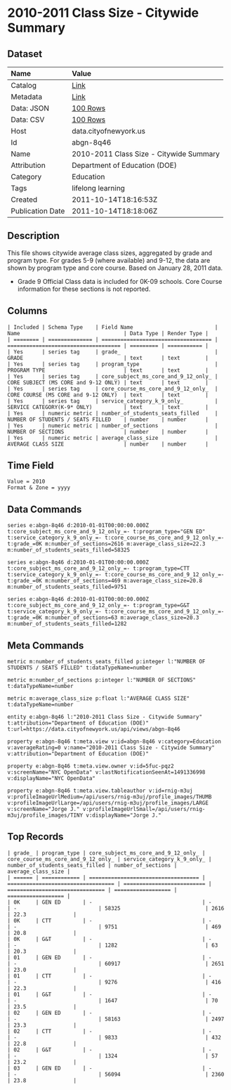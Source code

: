 # 2010-2011 Class Size - Citywide Summary

## Dataset

| Name | Value |
| :--- | :---- |
| Catalog | [Link](https://catalog.data.gov/dataset/2010-2011-class-size-citywide-summary-18776) |
| Metadata | [Link](https://data.cityofnewyork.us/api/views/abgn-8q46) |
| Data: JSON | [100 Rows](https://data.cityofnewyork.us/api/views/abgn-8q46/rows.json?max_rows=100) |
| Data: CSV | [100 Rows](https://data.cityofnewyork.us/api/views/abgn-8q46/rows.csv?max_rows=100) |
| Host | data.cityofnewyork.us |
| Id | abgn-8q46 |
| Name | 2010-2011 Class Size - Citywide Summary |
| Attribution | Department of Education (DOE) |
| Category | Education |
| Tags | lifelong learning |
| Created | 2011-10-14T18:16:53Z |
| Publication Date | 2011-10-14T18:18:06Z |

## Description

This file shows citywide average class sizes, aggregated by grade and program type. For grades 5-9 (where available) and 9-12, the data are shown by program type and core course.
Based on January 28, 2011 data.
* Grade 9 Official Class data is included for 0K-09 schools. Core Course information for these sections is not reported.

## Columns

```ls
| Included | Schema Type    | Field Name                          | Name                                 | Data Type | Render Type |
| ======== | ============== | =================================== | ==================================== | ========= | =========== |
| Yes      | series tag     | grade_                              | GRADE                                | text      | text        |
| Yes      | series tag     | program_type                        | PROGRAM TYPE                         | text      | text        |
| Yes      | series tag     | core_subject_ms_core_and_9_12_only_ | CORE SUBJECT (MS CORE and 9-12 ONLY) | text      | text        |
| Yes      | series tag     | core_course_ms_core_and_9_12_only_  | CORE COURSE (MS CORE and 9-12 ONLY)  | text      | text        |
| Yes      | series tag     | service_category_k_9_only_          | SERVICE CATEGORY(K-9* ONLY)          | text      | text        |
| Yes      | numeric metric | number_of_students_seats_filled     | NUMBER OF STUDENTS / SEATS FILLED    | number    | number      |
| Yes      | numeric metric | number_of_sections                  | NUMBER OF SECTIONS                   | number    | number      |
| Yes      | numeric metric | average_class_size                  | AVERAGE CLASS SIZE                   | number    | number      |
```

## Time Field

```ls
Value = 2010
Format & Zone = yyyy
```

## Data Commands

```ls
series e:abgn-8q46 d:2010-01-01T00:00:00.000Z t:core_subject_ms_core_and_9_12_only_=- t:program_type="GEN ED" t:service_category_k_9_only_=- t:core_course_ms_core_and_9_12_only_=- t:grade_=0K m:number_of_sections=2616 m:average_class_size=22.3 m:number_of_students_seats_filled=58325

series e:abgn-8q46 d:2010-01-01T00:00:00.000Z t:core_subject_ms_core_and_9_12_only_=- t:program_type=CTT t:service_category_k_9_only_=- t:core_course_ms_core_and_9_12_only_=- t:grade_=0K m:number_of_sections=469 m:average_class_size=20.8 m:number_of_students_seats_filled=9751

series e:abgn-8q46 d:2010-01-01T00:00:00.000Z t:core_subject_ms_core_and_9_12_only_=- t:program_type=G&T t:service_category_k_9_only_=- t:core_course_ms_core_and_9_12_only_=- t:grade_=0K m:number_of_sections=63 m:average_class_size=20.3 m:number_of_students_seats_filled=1282
```

## Meta Commands

```ls
metric m:number_of_students_seats_filled p:integer l:"NUMBER OF STUDENTS / SEATS FILLED" t:dataTypeName=number

metric m:number_of_sections p:integer l:"NUMBER OF SECTIONS" t:dataTypeName=number

metric m:average_class_size p:float l:"AVERAGE CLASS SIZE" t:dataTypeName=number

entity e:abgn-8q46 l:"2010-2011 Class Size - Citywide Summary" t:attribution="Department of Education (DOE)" t:url=https://data.cityofnewyork.us/api/views/abgn-8q46

property e:abgn-8q46 t:meta.view v:id=abgn-8q46 v:category=Education v:averageRating=0 v:name="2010-2011 Class Size - Citywide Summary" v:attribution="Department of Education (DOE)"

property e:abgn-8q46 t:meta.view.owner v:id=5fuc-pqz2 v:screenName="NYC OpenData" v:lastNotificationSeenAt=1491336998 v:displayName="NYC OpenData"

property e:abgn-8q46 t:meta.view.tableauthor v:id=rnig-m3uj v:profileImageUrlMedium=/api/users/rnig-m3uj/profile_images/THUMB v:profileImageUrlLarge=/api/users/rnig-m3uj/profile_images/LARGE v:screenName="Jorge J." v:profileImageUrlSmall=/api/users/rnig-m3uj/profile_images/TINY v:displayName="Jorge J."
```

## Top Records

```ls
| grade_ | program_type | core_subject_ms_core_and_9_12_only_ | core_course_ms_core_and_9_12_only_ | service_category_k_9_only_ | number_of_students_seats_filled | number_of_sections | average_class_size | 
| ====== | ============ | =================================== | ================================== | ========================== | =============================== | ================== | ================== | 
| 0K     | GEN ED       | -                                   | -                                  | -                          | 58325                           | 2616               | 22.3               | 
| 0K     | CTT          | -                                   | -                                  | -                          | 9751                            | 469                | 20.8               | 
| 0K     | G&T          | -                                   | -                                  | -                          | 1282                            | 63                 | 20.3               | 
| 01     | GEN ED       | -                                   | -                                  | -                          | 60917                           | 2651               | 23.0               | 
| 01     | CTT          | -                                   | -                                  | -                          | 9276                            | 416                | 22.3               | 
| 01     | G&T          | -                                   | -                                  | -                          | 1647                            | 70                 | 23.5               | 
| 02     | GEN ED       | -                                   | -                                  | -                          | 58163                           | 2497               | 23.3               | 
| 02     | CTT          | -                                   | -                                  | -                          | 9833                            | 432                | 22.8               | 
| 02     | G&T          | -                                   | -                                  | -                          | 1324                            | 57                 | 23.2               | 
| 03     | GEN ED       | -                                   | -                                  | -                          | 56094                           | 2360               | 23.8               | 
```